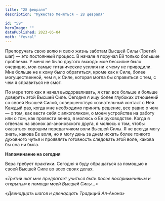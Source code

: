 ```yaml
---
title: "28 февраля"
description: "Мужество Меняться - 28 февраля"

id: "59"
heroImage: ""
datePublished: 2023-05-04
moth: "fevral"
---
```


Препоручать свою волю и свою жизнь заботам Высшей Силы (Третий шаг) — это
постоянный процесс. В начале я поручал Ей только большие проблемы. У меня не
было другого выхода: мое бессилие было очевидно, мои самые титанические усилия
ни к чему не приводили. Мне больше не к кому было обратиться, кроме как к
Силе, более могущественной, чем я, к Силе, которая могла бы справиться с тем,
с чем я справиться не смог.

По мере того как я начал выздоравливать, я стал все больше и больше доверять
этой Высшей Силе. Сегодня я ищу более глубоких отношений со своей Высшей
Силой, совершенствуя сознательный контакт с Ней. Каждый раз, когда мне
необходимо принять решение, все равно о чем — о том, как вести себя с
алкоголиком, о моем устройстве на работу или о том, как провести вечер, я
молюсь о Ее руководстве. Когда я отвечаю на звонок ал-аноновского друга, я
молюсь о том, чтобы оказаться хорошим передатчиком воли Высшей Силы. Я не
всегда могу знать, какова Ее воля, но я могу день за днем искать более тонкого
духовного чутья и проявлять готовность следовать этой воле, какова бы она ни
была.

**Напоминание на сегодня**

Вера требует практики. Сегодня я буду обращаться за помощью к своей Высшей
Силе во всех своих делах.

_«Третий шаг мне предлагает учиться быть более восприимчивым и открытым к
помощи моей Высшей Силы…»_

_«Двенадцать шагов и двенадцать Традиций Ал-Анона»_
